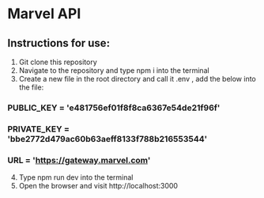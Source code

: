 # Marvel API

## Instructions for use:

1. Git clone this repository
2. Navigate to the repository and type npm i into the terminal
3. Create a new file in the root directory and call it .env , add the below into the file:

### PUBLIC_KEY = 'e481756ef01f8f8ca6367e54de21f96f'

### PRIVATE_KEY = 'bbe2772d479ac60b63aeff8133f788b216553544'

### URL = 'https://gateway.marvel.com'

4. Type npm run dev into the terminal
5. Open the browser and visit http://localhost:3000
